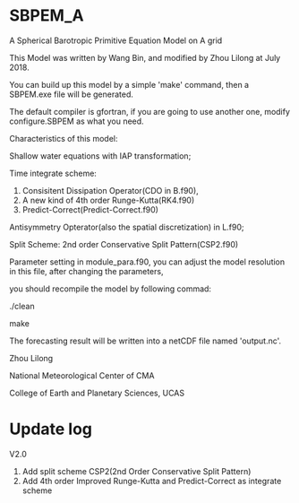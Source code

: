 # SBPEM_A
A Spherical Barotropic Primitive Equation Model on A grid

This Model was written by Wang Bin, and modified by Zhou Lilong at July 2018.

You can build up this model by a simple 'make' command, then a SBPEM.exe file will be generated.

The default compiler is gfortran, if you are going to use another one, modify configure.SBPEM as what you need.

Characteristics of this model:

Shallow water equations with IAP transformation;

Time integrate scheme: 
1. Consisitent Dissipation Operator(CDO in B.f90),
2. A new kind of 4th order Runge-Kutta(RK4.f90)
3. Predict-Correct(Predict-Correct.f90)

Antisymmetry Opterator(also the spatial discretization) in L.f90;

Split Scheme: 2nd order Conservative Split Pattern(CSP2.f90)

Parameter setting in module_para.f90, you can adjust the model resolution in this file, after changing the parameters,

you should recompile the model by following commad:

./clean

make

The forecasting result will be written into a netCDF file named 'output.nc'.

Zhou Lilong

National Meteorological Center of CMA

College of Earth and Planetary Sciences, UCAS

# Update log
V2.0
1. Add split scheme CSP2(2nd Order Conservative Split Pattern)
2. Add 4th order Improved Runge-Kutta and Predict-Correct as integrate scheme
